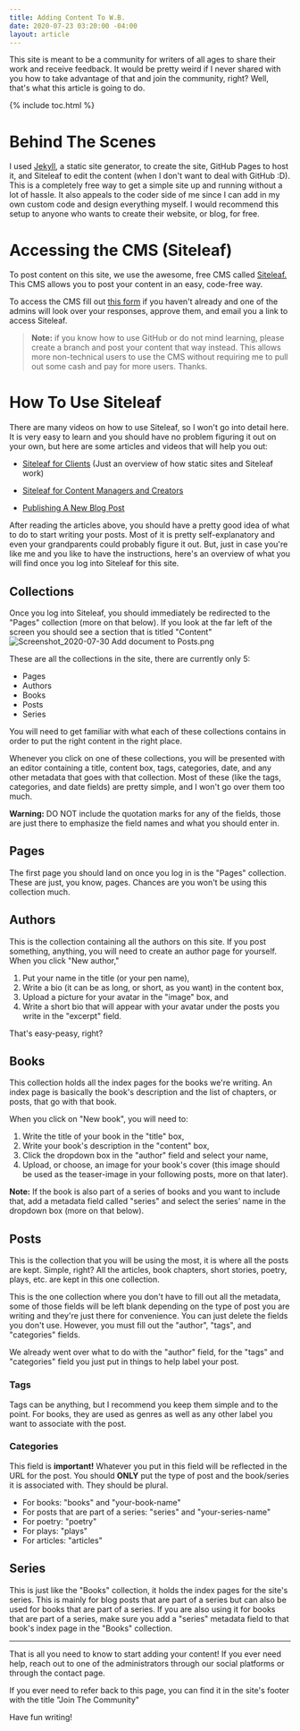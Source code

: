 ```yaml
---
title: Adding Content To W.B.
date: 2020-07-23 03:20:00 -04:00
layout: article
---
```


This site is meant to be a community for writers of all ages to share their work and receive feedback. It would be pretty weird if I never shared with you how to take advantage of that and join the community, right? Well, that's what this article is going to do.

{% include toc.html %}

# Behind The Scenes

I used [Jekyll](https://jekyllrb.com/), a static site generator, to create the site, GitHub Pages to host it, and Siteleaf to edit the content (when I don't want to deal with GitHub :D). This is a completely free way to get a simple site up and running without a lot of hassle. It also appeals to the coder side of me since I can add in my own custom code and design everything myself. I would recommend this setup to anyone who wants to create their website, or blog, for free.

# Accessing the CMS (Siteleaf)

To post content on this site, we use the awesome, free CMS called [Siteleaf.](https://siteleaf.com/) This CMS allows you to post your content in an easy, code-free way.

To access the CMS fill out [this form](/join-us/) if you haven't already and one of the admins will look over your responses, approve them, and email you a link to access Siteleaf.

> **Note:** if you know how to use GitHub or do not mind learning, please create a branch and post your content that way instead. This allows more non-technical users to use the CMS without requiring me to pull out some cash and pay for more users. Thanks.

# How To Use Siteleaf

There are many videos on how to use Siteleaf, so I won't go into detail here. It is very easy to learn and you should have no problem figuring it out on your own, but here are some articles and videos that will help you out:

* [Siteleaf for Clients](https://learn.siteleaf.com/getting-started/siteleaf-for-clients/) (Just an overview of how static sites and Siteleaf work)

* [Siteleaf for Content Managers and Creators](https://www.siteleaf.com/blog/siteleaf-for-content-managers-and-creators/)

* [Publishing A New Blog Post](https://www.siteleaf.com/blog/publishing-a-new-blog-post/)

After reading the articles above, you should have a pretty good idea of what to do to start writing your posts. Most of it is pretty self-explanatory and even your grandparents could probably figure it out. But, just in case you're like me and you like to have the instructions, here's an overview of what you will find once you log into Siteleaf for this site.

## Collections
Once you log into Siteleaf, you should immediately be redirected to the "Pages" collection (more on that below). If you look at the far left of the screen you should see a section that is titled "Content"
![Screenshot_2020-07-30 Add document to Posts.png](/uploads/Screenshot_2020-07-30%20Add%20document%20to%20Posts.png)

These are all the collections in the site, there are currently only 5:
- Pages
- Authors
- Books
- Posts
- Series

You will need to get familiar with what each of these collections contains in order to put the right content in the right place.

Whenever you click on one of these collections, you will be presented with an editor containing a title, content box, tags, categories, date, and any other metadata that goes with that collection. Most of these (like the tags, categories, and date fields) are pretty simple, and I won't go over them too much.

**Warning:** DO NOT include the quotation marks for any of the fields, those are just there to emphasize the field names and what you should enter in.

## Pages
The first page you should land on once you log in is the "Pages" collection. These are just, you know, pages. Chances are you won't be using this collection much.

## Authors
This is the collection containing all the authors on this site. If you post something, anything, you will need to create an author page for yourself. When you click "New author," 
1. Put your name in the title (or your pen name),
2. Write a bio (it can be as long, or short, as you want) in the content box,
3. Upload a picture for your avatar in the "image" box, and 
4. Write a short bio that will appear with your avatar under the posts you write in the "excerpt" field.

That's easy-peasy, right?

## Books
This collection holds all the index pages for the books we're writing. An index page is basically the book's description and the list of chapters, or posts, that go with that book.

When you click on "New book", you will need to:
1. Write the title of your book in the "title" box,
2. Write your book's description in the "content" box,
3. Click the dropdown box in the "author" field and select your name,
4. Upload, or choose, an image for your book's cover (this image should be used as the teaser-image in your following posts, more on that later).

**Note:** If the book is also part of a series of books and you want to include that, add a metadata field called "series" and select the series' name in the dropdown box (more on that below).

## Posts
This is the collection that you will be using the most, it is where all the posts are kept. Simple, right? All the articles, book chapters, short stories, poetry, plays, etc. are kept in this one collection.

This is the one collection where you don't have to fill out all the metadata, some of those fields will be left blank depending on the type of post you are writing and they're just there for convenience. You can just delete the fields you don't use. However, you must fill out the "author", "tags", and "categories" fields.

We already went over what to do with the "author" field, for the "tags" and "categories" field you just put in things to help label your post.

### Tags
Tags can be anything, but I recommend you keep them simple and to the point. For books, they are used as genres as well as any other label you want to associate with the post.

### Categories
This field is **important!** Whatever you put in this field will be reflected in the URL for the post. You should **ONLY** put the type of post and the book/series it is associated with. They should be plural.

- For books: "books" and "your-book-name"
- For posts that are part of a series: "series" and "your-series-name"
- For poetry: "poetry"
- For plays: "plays"
- For articles: "articles"

## Series
This is just like the "Books" collection, it holds the index pages for the site's series. This is mainly for blog posts that are part of a series but can also be used for books that are part of a series. If you are also using it for books that are part of a series, make sure you add a "series" metadata field to that book's index page in the "Books" collection.

---

That is all you need to know to start adding your content! If you ever need help, reach out to one of the administrators through our social platforms or through the contact page.

If you ever need to refer back to this page, you can find it in the site's footer with the title "Join The Community"

Have fun writing!
